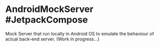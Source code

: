 # AndroidMockServer #JetpackCompose
Mock Server that run locally in Android OS to emulate the behaviour of actual back-end server.
(Work in progress...)
